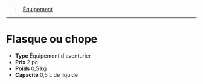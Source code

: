 ﻿---
!EquipmentItem
Type: Équipement d'aventurier
Price: 2 pc
Weight: 0,5 kg
Capacity: 0,5 L de liquide
Id: equipment_hd.md#flasque-ou-chope
ParentLink: equipment_hd.md#Équipement
Name: Flasque ou chope
ParentName: Équipement
NameLevel: 1
Attributes: {}
---
> [Équipement](hd_equipment.md)

---

# Flasque ou chope

- **Type** Équipement d'aventurier
- **Prix** 2 pc
- **Poids** 0,5 kg
- **Capacité** 0,5 L de liquide

